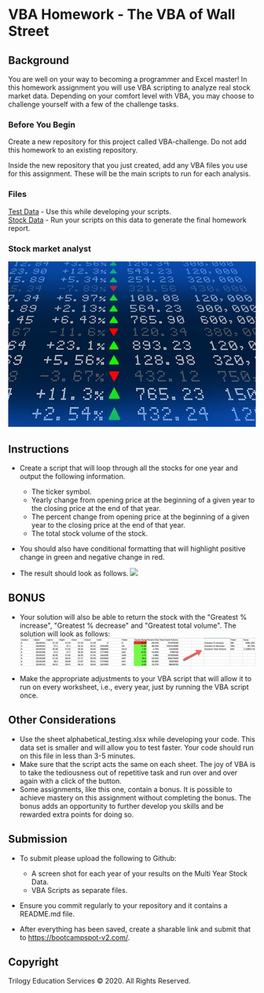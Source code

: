 # VBA Homework - The VBA of Wall Street

## Background
You are well on your way to becoming a programmer and Excel master! In this homework assignment you will use VBA scripting to analyze real stock market data. Depending on your comfort level with VBA, you may choose to challenge yourself with a few of the challenge tasks.

### Before You Begin

Create a new repository for this project called VBA-challenge. Do not add this homework to an existing repository.

Inside the new repository that you just created, add any VBA files you use for this assignment. These will be the main scripts to run for each analysis.

### Files

[Test Data](https://gt.bootcampcontent.com/GT-Coding-Boot-Camp/gt-atl-data-pt-03-2021-u-c/blob/master/02-VBA-Scripting/Homework/Instructions/Resources/alphabetical_testing.xlsx) - Use this while developing your scripts.\
[Stock Data](https://gt.bootcampcontent.com/GT-Coding-Boot-Camp/gt-atl-data-pt-03-2021-u-c/blob/master/02-VBA-Scripting/Homework/Instructions/Resources/Multiple_year_stock_data.xlsxz) - Run your scripts on this data to generate the final homework report.

### Stock market analyst
![](/Images/stockmarket.jpg)

## Instructions

* Create a script that will loop through all the stocks for one year and output the following information.

  * The ticker symbol.
  * Yearly change from opening price at the beginning of a given year to the closing price at the end of that year.
  * The percent change from opening price at the beginning of a given year to the closing price at the end of that year.
  * The total stock volume of the stock.

* You should also have conditional formatting that will highlight positive change in green and negative change in red.

* The result should look as follows.
![](/moderate_solution.png)

## BONUS

* Your solution will also be able to return the stock with the "Greatest % increase", "Greatest % decrease" and "Greatest total volume". The solution will look as follows:
![](/Images/hard_solution.png)

* Make the appropriate adjustments to your VBA script that will allow it to run on every worksheet, i.e., every year, just by running the VBA script once.


## Other Considerations

* Use the sheet alphabetical_testing.xlsx while developing your code. This data set is smaller and will allow you to test faster. Your code should run on this file in less than 3-5 minutes.
* Make sure that the script acts the same on each sheet. The joy of VBA is to take the tediousness out of repetitive task and run over and over again with a click of the button.
* Some assignments, like this one, contain a bonus. It is possible to achieve mastery on this assignment without completing the bonus. The bonus adds an opportunity to further develop you skills and be rewarded extra points for doing so.

## Submission

* To submit please upload the following to Github:
  * A screen shot for each year of your results on the Multi Year Stock Data.
  * VBA Scripts as separate files.

* Ensure you commit regularly to your repository and it contains a README.md file.

* After everything has been saved, create a sharable link and submit that to https://bootcampspot-v2.com/.




## Copyright
Trilogy Education Services © 2020. All Rights Reserved.
